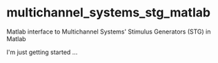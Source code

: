 # multichannel_systems_stg_matlab

Matlab interface to Multichannel Systems' Stimulus Generators (STG) in Matlab

I'm just getting started ...